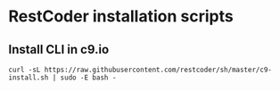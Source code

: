 # RestCoder installation scripts

## Install CLI in c9.io
`curl -sL https://raw.githubusercontent.com/restcoder/sh/master/c9-install.sh | sudo -E bash -`
